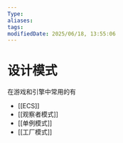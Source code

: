 ```yaml
---
Type:
aliases: 
tags: 
modifiedDate: 2025/06/18, 13:55:06
---
```


# 设计模式

在游戏和引擎中常用的有
- [[ECS]]
- [[观察者模式]]
- [[单例模式]]
- [[工厂模式]]
